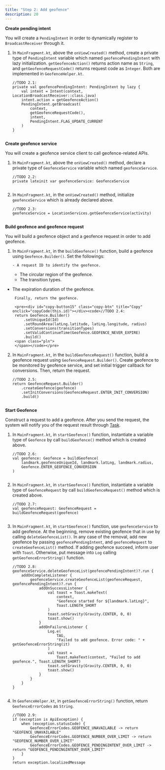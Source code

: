 ```yaml
---
title: "Step 2: Add geofence"
description: 20
---
```


**Create pending intent**

You will create a `PendingIntent` in order to dynamically register to `BroadcastReceiver` through it.

1. In `MainFragment.kt`, above the `onViewCreated()` method, create a private type of `PendingIntent` variable which named `geofencePendingIntent` with lazy initialization. `getGeofenceAction()` returns action name as `String`, and `getGeofenceRequestCode()` returns request code as `Integer`. Both are implemented in `GeofenceHelper.kt`.

   <pre><div id="copy-button12" class="copy-btn" title="Copy" onclick="copyCode(this.id)"></div><code>//TODO 2.1:
   private val geofencePendingIntent: PendingIntent by lazy {
       val intent = Intent(context, LocationBroadcastReceiver::class.java)
       intent.action = getGeofenceAction()
       PendingIntent.getBroadcast(
           context,
           getGeofenceRequestCode(),
           intent,
           PendingIntent.FLAG_UPDATE_CURRENT
       )
   }
   <span class="pln">
   </span></code></pre>

**Create geofence service**

You will create a geofence service client to call geofence-related APIs.

1. In `MainFragment.kt`, above the `onViewCreated()` method, declare a private type of `GeofenceService` variable which named `geofenceService`.

   <pre><div id="copy-button13" class="copy-btn" title="Copy" onclick="copyCode(this.id)"></div><code>//TODO 2.2:
   private lateinit var geofenceService: GeofenceService
   <span class="pln">
   </span></code></pre>

2. In `MainFragment.kt`, in the `onViewCreated()` method, initialize `geofenceService` which is already declared above.

   <pre><div id="copy-button14" class="copy-btn" title="Copy" onclick="copyCode(this.id)"></div><code>//TODO 2.3:
   geofenceService = LocationServices.getGeofenceService(activity)
   <span class="pln">
   </span></code></pre>

**Build geofence and geofence request**

You will build a geofence object and a geofence request in order to add geofence.

1. In `MainFragment.kt`, in the `buildGeofence()` function, build a geofence using `Geofence.Builder()`. Set the followings: 
       
       - A request ID to identify the geofence.
   - The circular region of the geofence.
   - The transition types.
- The expiration duration of the geofence.
       
       Finally, return the geofence.
       
       <pre><div id="copy-button15" class="copy-btn" title="Copy" onclick="copyCode(this.id)"></div><code>//TODO 2.4:
       return Geofence.Builder()
           .setUniqueId(Id)
           .setRoundArea(latLng.latitude, latLng.longitude, radius)
           .setConversions(transitionTypes)
           .setValidContinueTime(Geofence.GEOFENCE_NEVER_EXPIRE)
           .build()
       <span class="pln">
       </span></code></pre>
       
2. In `MainFragment.kt`, in the `buildGeofenceRequest()` function, build a geofence request using `GeofenceRequest.Builder()`. Create geofence to be monitored by geofence service, and set initial trigger callback for conversions. Then, return the request.

   <pre><div id="copy-button16" class="copy-btn" title="Copy" onclick="copyCode(this.id)"></div><code>//TODO 2.5:
   return GeofenceRequest.Builder()
       .createGeofence(geofence)
       .setInitConversions(GeofenceRequest.ENTER_INIT_CONVERSION)
       .build()
   <span class="pln">
   </span></code></pre>

**Start Geofence**

Construct a request to add a geofence. After you send the request, the system will notify you of the request result through [Task](https://developer.huawei.com/consumer/en/doc/development/HMSCore-References-V5/task_tresult-0000001050121148-V5).

1. In `MainFragment.kt`, in `startGeofence()` function, instantiate a variable type of `Geofence` by call `buildGeofence()` method which is created above.

   <pre><div id="copy-button17" class="copy-btn" title="Copy" onclick="copyCode(this.id)"></div><code>//TODO 2.6:
   val geofence: Geofence = buildGeofence(
       landmark.geofenceUniqueId, landmark.latLng, landmark.radius,
       Geofence.ENTER_GEOFENCE_CONVERSION
   )
   <span class="pln">
   </span></code></pre>

2. In `MainFragment.kt`, in `startGeofence()` function, instantiate a variable type of `GeofenceRequest` by call `buildGeofenceRequest()` method which is created above.

   <pre><div id="copy-button18" class="copy-btn" title="Copy" onclick="copyCode(this.id)"></div><code>//TODO 2.7:
   val geofenceRequest: GeofenceRequest = buildGeofenceRequest(geofence)
   <span class="pln">
   </span></code></pre>

3. In `MainFragment.kt`, in `startGeofence()` function, use `geofenceService`  to add geofence. At the beginning, remove existing geofence that in use by calling `deleteGeofenceList()`. In any case of the removal, add new geofence by passing `geofencePendingIntent`, and `geofenceRequest` to `createGeofenceList()` method. If adding geofence succeed, inform user with `Toast`. Otherwise, put message into `Log` calling `getGeofenceErrorString()` function.

   <pre><div id="copy-button19" class="copy-btn" title="Copy" onclick="copyCode(this.id)"></div><code>//TODO 2.8:
   geofenceService.deleteGeofenceList(geofencePendingIntent)?.run {
       addOnCompleteListener {
           geofenceService.createGeofenceList(geofenceRequest, geofencePendingIntent)?.run {
               addOnSuccessListener {
                   val toast = Toast.makeText(
                       context,
                       "Geofence started for ${landmark.latLng}",
                       Toast.LENGTH_SHORT
                   )
                   toast.setGravity(Gravity.CENTER, 0, 0)
                   toast.show()
               }
               addOnFailureListener {
                   Log.e(
                       TAG,
                       "Failed to add geofence. Error code: " + getGeofenceErrorString(it)
                   )
                   val toast =
                       Toast.makeText(context, "Failed to add geofence.", Toast.LENGTH_SHORT)
                   toast.setGravity(Gravity.CENTER, 0, 0)
                   toast.show()
               }
           }
       }
   }
   <span class="pln">
   </span></code></pre>

4. In `GeofenceHelper.kt`, in `getGeofenceErrorString()` function, return `GeofenceErrorCodes` as `String`.

   <pre><div id="copy-button20" class="copy-btn" title="Copy" onclick="copyCode(this.id)"></div><code>//TODO 2.9:
   if (exception is ApiException) {
       when (exception.statusCode) {
           GeofenceErrorCodes.GEOFENCE_UNAVAILABLE -> return "GEOFENCE_UNAVAILABLE"
           GeofenceErrorCodes.GEOFENCE_NUMBER_OVER_LIMIT -> return "GEOFENCE_NUMBER_OVER_LIMIT"
           GeofenceErrorCodes.GEOFENCE_PENDINGINTENT_OVER_LIMIT -> return "GEOFENCE_PENDINGINTENT_OVER_LIMIT"
       }
   }
   return exception.localizedMessage
   <span class="pln">
   </span></code></pre>